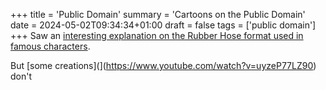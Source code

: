 +++
title = 'Public Domain'
summary = 'Cartoons on the Public Domain'
date = 2024-05-02T09:34:34+01:00
draft = false
tags = ['public domain']
+++
Saw an [interesting explanation on the Rubber Hose format used in famous characters](https://www.youtube.com/watch?v=uyzeP77LZ90).

But [some creations](](https://www.youtube.com/watch?v=uyzeP77LZ90) don't
